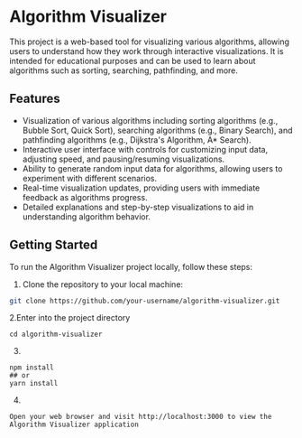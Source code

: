 # Algorithm Visualizer

This project is a web-based tool for visualizing various algorithms, allowing users to understand how they work through interactive visualizations. It is intended for educational purposes and can be used to learn about algorithms such as sorting, searching, pathfinding, and more.

## Features

- Visualization of various algorithms including sorting algorithms (e.g., Bubble Sort, Quick Sort), searching algorithms (e.g., Binary Search), and pathfinding algorithms (e.g., Dijkstra's Algorithm, A* Search).
- Interactive user interface with controls for customizing input data, adjusting speed, and pausing/resuming visualizations.
- Ability to generate random input data for algorithms, allowing users to experiment with different scenarios.
- Real-time visualization updates, providing users with immediate feedback as algorithms progress.
- Detailed explanations and step-by-step visualizations to aid in understanding algorithm behavior.

## Getting Started

To run the Algorithm Visualizer project locally, follow these steps:

1. Clone the repository to your local machine:

```bash
git clone https://github.com/your-username/algorithm-visualizer.git
```

2.Enter into the project directory

```
cd algorithm-visualizer
```

3.

```
npm install
## or
yarn install
```
4.

```
Open your web browser and visit http://localhost:3000 to view the Algorithm Visualizer application
``` 

